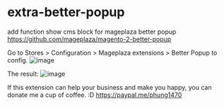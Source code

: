 # extra-better-popup
add function show cms block for mageplaza better popup
https://github.com/mageplaza/magento-2-better-popup

Go to Stores > Configuration > Mageplaza extensions > Better Popup to config.
![image](https://user-images.githubusercontent.com/101688240/159152798-6e53a689-ac09-44e1-9538-f3e189244bf3.png)

The result:
![image](https://user-images.githubusercontent.com/101688240/159152947-0bbb1e44-7c50-421e-b954-3b2066b061e7.png)

If this extension can help your business and make you happy, you can donate me a cup of coffee. :D 
https://paypal.me/phung1470
